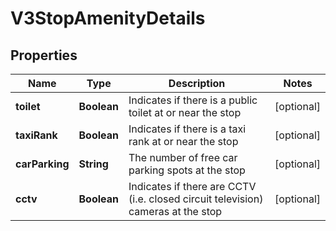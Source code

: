 # V3StopAmenityDetails

## Properties
Name | Type | Description | Notes
------------ | ------------- | ------------- | -------------
**toilet** | **Boolean** | Indicates if there is a public toilet at or near the stop |  [optional]
**taxiRank** | **Boolean** | Indicates if there is a taxi rank at or near the stop |  [optional]
**carParking** | **String** | The number of free car parking spots at the stop |  [optional]
**cctv** | **Boolean** | Indicates if there are CCTV (i.e. closed circuit television) cameras at the stop |  [optional]
